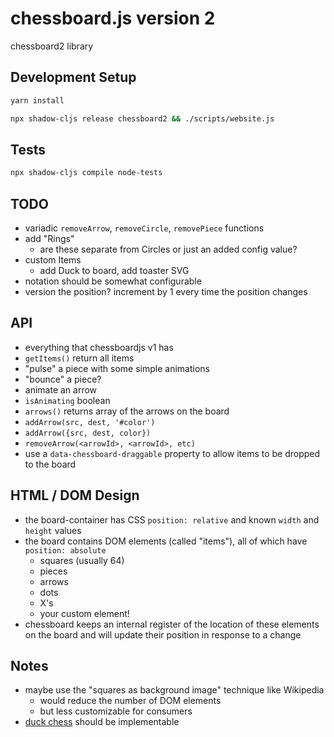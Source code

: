 # chessboard.js version 2

chessboard2 library

## Development Setup

```sh
yarn install

npx shadow-cljs release chessboard2 && ./scripts/website.js
```

## Tests

```sh
npx shadow-cljs compile node-tests
```

## TODO

- variadic `removeArrow`, `removeCircle`, `removePiece` functions
- add "Rings"
  - are these separate from Circles or just an added config value?
- custom Items
  - add Duck to board, add toaster SVG
- notation should be somewhat configurable
- version the position? increment by 1 every time the position changes

## API

- everything that chessboardjs v1 has
- `getItems()` return all items
- "pulse" a piece with some simple animations
- "bounce" a piece?
- animate an arrow
- `isAnimating` boolean
- `arrows()` returns array of the arrows on the board
- `addArrow(src, dest, '#color')`
- `addArrow({src, dest, color})`
- `removeArrow(<arrowId>, <arrowId>, etc)`
- use a `data-chessboard-draggable` property to allow items to be dropped to the board

## HTML / DOM Design

- the board-container has CSS `position: relative` and known `width` and `height` values
- the board contains DOM elements (called "items"), all of which have `position: absolute`
  - squares (usually 64)
  - pieces
  - arrows
  - dots
  - X's
  - your custom element!
- chessboard keeps an internal register of the location of these elements on the board
  and will update their position in response to a change

## Notes

- maybe use the "squares as background image" technique like Wikipedia
  - would reduce the number of DOM elements
  - but less customizable for consumers
- [duck chess](https://duckchess.com/) should be implementable

